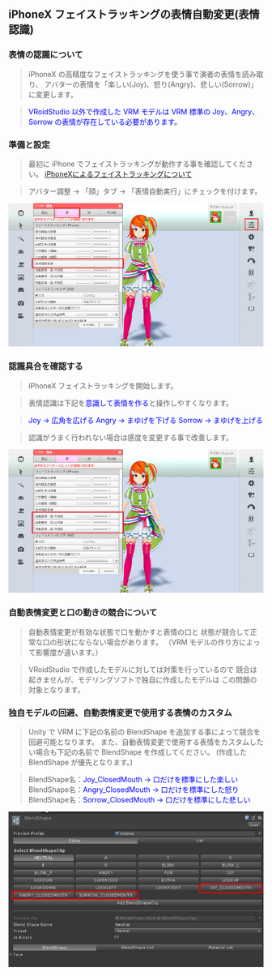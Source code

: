 ## iPhoneX フェイストラッキングの表情自動変更(表情認識)

### 表情の認識について

>iPhoneX の高精度なフェイストラッキングを使う事で演者の表情を読み取り、
>アバターの表情を「楽しい(Joy)、怒り(Angry)、悲しい(Sorrow)」に変更します。

><font color="Blue">VRoidStudio 以外で作成した VRM モデルは
>VRM 標準の Joy、Angry、Sorrow の表情が存在している必要があります。</font>


### 準備と設定

> 最初に iPhone でフェイストラッキングが動作する事を確認してください。
>[iPhoneXによるフェイストラッキングについて](#ft_iphone.md)

>アバター調整 → 「顔」タブ → 「表情自動実行」にチェックを付けます。

![画像](image/iphonex_ft_expression_01.png "設定")


### 認識具合を確認する

>iPhoneX フェイストラッキングを開始します。

>表情認識は下記を<font color="Blue">意識して表情を作る</font>と操作しやすくなります。

><font color="Blue">Joy → 広角を広げる</font>
><font color="Blue">Angry → まゆげを下げる</font>
><font color="Blue">Sorrow → まゆげを上げる</font>

>認識がうまく行われない場合は感度を変更する事で改善します。

![画像](image/iphonex_ft_expression_02.png "設定")


### 自動表情変更と口の動きの競合について

>自動表情変更が有効な状態で口を動かすと表情の口と
>状態が競合して正常な口の形状にならない場合があります。
>（VRM モデルの作り方によって影響度が違います。）


>VRoidStudio で作成したモデルに対しては対策を行っているので
>競合は起きませんが、モデリングソフトで独自に作成したモデルは
>この問題の対象となります。

### 独自モデルの回避、自動表情変更で使用する表情のカスタム

>Unity で VRM に下記の名前の BlendShape を追加する事によって競合を回避可能となります。
また、自動表情変更で使用する表情をカスタムしたい場合も下記の名前で BlendShape を作成してください。
(作成した BlendShape が優先となります。)

>BlendShape名：<font color="Blue">Joy_ClosedMouth → 口だけを標準にした楽しい</font>
>BlendShape名：<font color="Blue">Angry_ClosedMouth → 口だけを標準にした怒り</font>
>BlendShape名：<font color="Blue">Sorrow_ClosedMouth → 口だけを標準にした悲しい</font>

<img src="image/iphonex_ft_expression_03.png" width="600px">


